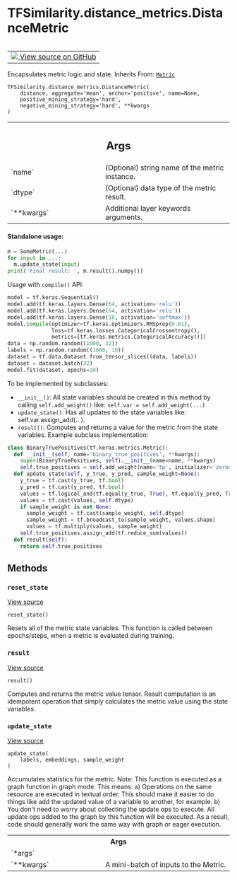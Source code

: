 # TFSimilarity.distance_metrics.DistanceMetric
<!-- Insert buttons and diff -->
<table class="tfo-notebook-buttons tfo-api nocontent" align="left">
<td>
  <a target="_blank" href="https://github.com/tensorflow/similarity/blob/main/tensorflow_similarity/distance_metrics.py#L10-L91">
    <img src="https://www.tensorflow.org/images/GitHub-Mark-32px.png" />
    View source on GitHub
  </a>
</td>
</table>

Encapsulates metric logic and state.
Inherits From: [`Metric`](../../TFSimilarity/distance_metrics/Metric.md)
<pre class="devsite-click-to-copy prettyprint lang-py tfo-signature-link">
<code>TFSimilarity.distance_metrics.DistanceMetric(
    distance, aggregate=&#x27;mean&#x27;, anchor=&#x27;positive&#x27;, name=None,
    positive_mining_strategy=&#x27;hard&#x27;,
    negative_mining_strategy=&#x27;hard&#x27;, **kwargs
)
</code></pre>

<!-- Placeholder for "Used in" -->

<!-- Tabular view -->
 <table class="responsive fixed orange">
<colgroup><col width="214px"><col></colgroup>
<tr><th colspan="2"><h2 class="add-link">Args</h2></th></tr>
<tr>
<td>
`name`
</td>
<td>
(Optional) string name of the metric instance.
</td>
</tr><tr>
<td>
`dtype`
</td>
<td>
(Optional) data type of the metric result.
</td>
</tr><tr>
<td>
`**kwargs`
</td>
<td>
Additional layer keywords arguments.
</td>
</tr>
</table>

#### Standalone usage:

```python
m = SomeMetric(...)
for input in ...:
  m.update_state(input)
print('Final result: ', m.result().numpy())
```
Usage with `compile()` API:
```python
model = tf.keras.Sequential()
model.add(tf.keras.layers.Dense(64, activation='relu'))
model.add(tf.keras.layers.Dense(64, activation='relu'))
model.add(tf.keras.layers.Dense(10, activation='softmax'))
model.compile(optimizer=tf.keras.optimizers.RMSprop(0.01),
              loss=tf.keras.losses.CategoricalCrossentropy(),
              metrics=[tf.keras.metrics.CategoricalAccuracy()])
data = np.random.random((1000, 32))
labels = np.random.random((1000, 10))
dataset = tf.data.Dataset.from_tensor_slices((data, labels))
dataset = dataset.batch(32)
model.fit(dataset, epochs=10)
```
To be implemented by subclasses:
* `__init__()`: All state variables should be created in this method by
  calling `self.add_weight()` like: `self.var = self.add_weight(...)`
* `update_state()`: Has all updates to the state variables like:
  self.var.assign_add(...).
* `result()`: Computes and returns a value for the metric
  from the state variables.
Example subclass implementation:
```python
class BinaryTruePositives(tf.keras.metrics.Metric):
  def __init__(self, name='binary_true_positives', **kwargs):
    super(BinaryTruePositives, self).__init__(name=name, **kwargs)
    self.true_positives = self.add_weight(name='tp', initializer='zeros')
  def update_state(self, y_true, y_pred, sample_weight=None):
    y_true = tf.cast(y_true, tf.bool)
    y_pred = tf.cast(y_pred, tf.bool)
    values = tf.logical_and(tf.equal(y_true, True), tf.equal(y_pred, True))
    values = tf.cast(values, self.dtype)
    if sample_weight is not None:
      sample_weight = tf.cast(sample_weight, self.dtype)
      sample_weight = tf.broadcast_to(sample_weight, values.shape)
      values = tf.multiply(values, sample_weight)
    self.true_positives.assign_add(tf.reduce_sum(values))
  def result(self):
    return self.true_positives
```
## Methods
<h3 id="reset_state"><code>reset_state</code></h3>
<a target="_blank" href="https://github.com/tensorflow/similarity/blob/main/tensorflow_similarity/distance_metrics.py#L77-L78">View source</a>
<pre class="devsite-click-to-copy prettyprint lang-py tfo-signature-link">
<code>reset_state()
</code></pre>
Resets all of the metric state variables.
This function is called between epochs/steps,
when a metric is evaluated during training.
<h3 id="result"><code>result</code></h3>
<a target="_blank" href="https://github.com/tensorflow/similarity/blob/main/tensorflow_similarity/distance_metrics.py#L80-L81">View source</a>
<pre class="devsite-click-to-copy prettyprint lang-py tfo-signature-link">
<code>result()
</code></pre>
Computes and returns the metric value tensor.
Result computation is an idempotent operation that simply calculates the
metric value using the state variables.
<h3 id="update_state"><code>update_state</code></h3>
<a target="_blank" href="https://github.com/tensorflow/similarity/blob/main/tensorflow_similarity/distance_metrics.py#L45-L75">View source</a>
<pre class="devsite-click-to-copy prettyprint lang-py tfo-signature-link">
<code>update_state(
    labels, embeddings, sample_weight
)
</code></pre>
Accumulates statistics for the metric.
Note: This function is executed as a graph function in graph mode.
This means:
  a) Operations on the same resource are executed in textual order.
     This should make it easier to do things like add the updated
     value of a variable to another, for example.
  b) You don't need to worry about collecting the update ops to execute.
     All update ops added to the graph by this function will be executed.
  As a result, code should generally work the same way with graph or
  eager execution.
<!-- Tabular view -->
 <table class="responsive fixed orange">
<colgroup><col width="214px"><col></colgroup>
<tr><th colspan="2">Args</th></tr>
<tr>
<td>
`*args`
</td>
<td>
</td>
</tr><tr>
<td>
`**kwargs`
</td>
<td>
A mini-batch of inputs to the Metric.
</td>
</tr>
</table>


